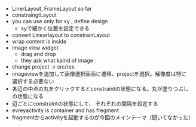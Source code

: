 - LinerLayout, FrameLayout so far
- constraingtLayout
- you can use only for xy , define design
    - xyで細かく位置を設定できる
- convert Linearlayout to constrainLayout
- wrap content is inside
- image view widget
    - drag and drop
    - they ask what kaind of image
- change project -> src/res
- imageviewを追加して画像選択画面に遷移、projectを選択。解像度は特に選択する必要ない
- 各辺の中点の丸をクリックするとconstraintの状態になる。丸が塗りつぶしの状態になる
- 辺ごとにconstraintの状態にして、 それぞれの間隔を設定する
- evreyactivity is container and has fregment
- fragmentからactivityを起動するのが今回のメインテーマ（聞いてなかった）
